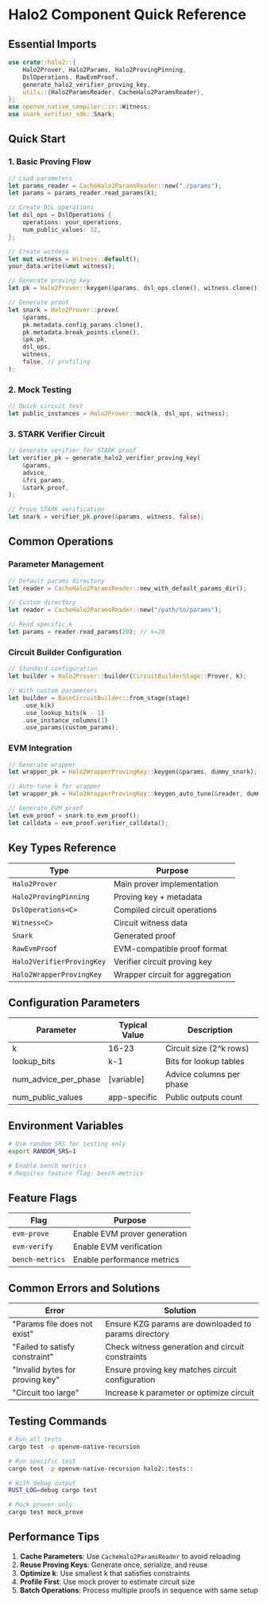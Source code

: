 # Halo2 Component Quick Reference

## Essential Imports

```rust
use crate::halo2::{
    Halo2Prover, Halo2Params, Halo2ProvingPinning,
    DslOperations, RawEvmProof,
    generate_halo2_verifier_proving_key,
    utils::{Halo2ParamsReader, CacheHalo2ParamsReader},
};
use openvm_native_compiler::ir::Witness;
use snark_verifier_sdk::Snark;
```

## Quick Start

### 1. Basic Proving Flow

```rust
// Load parameters
let params_reader = CacheHalo2ParamsReader::new("./params");
let params = params_reader.read_params(k);

// Create DSL operations
let dsl_ops = DslOperations {
    operations: your_operations,
    num_public_values: 32,
};

// Create witness
let mut witness = Witness::default();
your_data.write(&mut witness);

// Generate proving key
let pk = Halo2Prover::keygen(&params, dsl_ops.clone(), witness.clone());

// Generate proof
let snark = Halo2Prover::prove(
    &params,
    pk.metadata.config_params.clone(),
    pk.metadata.break_points.clone(),
    &pk.pk,
    dsl_ops,
    witness,
    false, // profiling
);
```

### 2. Mock Testing

```rust
// Quick circuit test
let public_instances = Halo2Prover::mock(k, dsl_ops, witness);
```

### 3. STARK Verifier Circuit

```rust
// Generate verifier for STARK proof
let verifier_pk = generate_halo2_verifier_proving_key(
    &params,
    advice,
    &fri_params,
    &stark_proof,
);

// Prove STARK verification
let snark = verifier_pk.prove(&params, witness, false);
```

## Common Operations

### Parameter Management

```rust
// Default params directory
let reader = CacheHalo2ParamsReader::new_with_default_params_dir();

// Custom directory
let reader = CacheHalo2ParamsReader::new("/path/to/params");

// Read specific k
let params = reader.read_params(20); // k=20
```

### Circuit Builder Configuration

```rust
// Standard configuration
let builder = Halo2Prover::builder(CircuitBuilderStage::Prover, k);

// With custom parameters
let builder = BaseCircuitBuilder::from_stage(stage)
    .use_k(k)
    .use_lookup_bits(k - 1)
    .use_instance_columns(1)
    .use_params(custom_params);
```

### EVM Integration

```rust
// Generate wrapper
let wrapper_pk = Halo2WrapperProvingKey::keygen(&params, dummy_snark);

// Auto-tune k for wrapper
let wrapper_pk = Halo2WrapperProvingKey::keygen_auto_tune(&reader, dummy_snark);

// Generate EVM proof
let evm_proof = snark.to_evm_proof();
let calldata = evm_proof.verifier_calldata();
```

## Key Types Reference

| Type | Purpose |
|------|---------|
| `Halo2Prover` | Main prover implementation |
| `Halo2ProvingPinning` | Proving key + metadata |
| `DslOperations<C>` | Compiled circuit operations |
| `Witness<C>` | Circuit witness data |
| `Snark` | Generated proof |
| `RawEvmProof` | EVM-compatible proof format |
| `Halo2VerifierProvingKey` | Verifier circuit proving key |
| `Halo2WrapperProvingKey` | Wrapper circuit for aggregation |

## Configuration Parameters

| Parameter | Typical Value | Description |
|-----------|--------------|-------------|
| k | 16-23 | Circuit size (2^k rows) |
| lookup_bits | k-1 | Bits for lookup tables |
| num_advice_per_phase | [variable] | Advice columns per phase |
| num_public_values | app-specific | Public outputs count |

## Environment Variables

```bash
# Use random SRS for testing only
export RANDOM_SRS=1

# Enable bench metrics
# Requires feature flag: bench-metrics
```

## Feature Flags

| Flag | Purpose |
|------|---------|
| `evm-prove` | Enable EVM prover generation |
| `evm-verify` | Enable EVM verification |
| `bench-metrics` | Enable performance metrics |

## Common Errors and Solutions

| Error | Solution |
|-------|----------|
| "Params file does not exist" | Ensure KZG params are downloaded to params directory |
| "Failed to satisfy constraint" | Check witness generation and circuit constraints |
| "Invalid bytes for proving key" | Ensure proving key matches circuit configuration |
| "Circuit too large" | Increase k parameter or optimize circuit |

## Testing Commands

```bash
# Run all tests
cargo test -p openvm-native-recursion

# Run specific test
cargo test -p openvm-native-recursion halo2::tests::

# With debug output
RUST_LOG=debug cargo test

# Mock prover only
cargo test mock_prove
```

## Performance Tips

1. **Cache Parameters**: Use `CacheHalo2ParamsReader` to avoid reloading
2. **Reuse Proving Keys**: Generate once, serialize, and reuse
3. **Optimize k**: Use smallest k that satisfies constraints
4. **Profile First**: Use mock prover to estimate circuit size
5. **Batch Operations**: Process multiple proofs in sequence with same setup